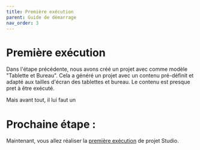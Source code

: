 ```yaml
---
title: Première exécution
parent: Guide de démarrage
nav_order: 3
---
```


# Première exécution

Dans l'étape précédente, nous avons créé un projet avec comme modèle "Tablette et Bureau". Cela a généré un projet avec un contenu pré-définit et adapté aux tailles d'écran des tablettes et bureau.
Le contenu est presque pret à être exécuté.

Mais avant tout, il lui faut un


# Prochaine étape :
Maintenant, vous allez réaliser la [première exécution](./first-run) de projet Studio.
